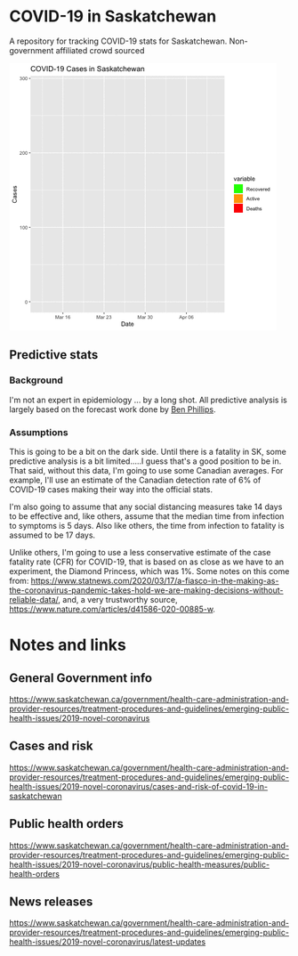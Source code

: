 # COVID-19 in Saskatchewan

A repository for tracking COVID-19 stats for Saskatchewan. Non-government affiliated crowd sourced

![sask COVID-19 cases over time](output/cases_gif.gif)

## Predictive stats

### Background 

I'm not an expert in epidemiology ... by a long shot. All predictive analysis is largely based on the forecast work done by [Ben Phillips](https://github.com/benflips/nCovForecast).

### Assumptions

This is going to be a bit on the dark side. Until there is a fatality in SK, some predictive analysis is a bit limited.....I guess that's a good position to be in. That said, without this data, I'm going to use some Canadian averages. For example, I'll use an estimate of the Canadian detection rate of 6% of COVID-19 cases making their way into the official stats. 

I'm also going to assume that any social distancing measures take 14 days to be effective and, like others, assume that the median time from infection to symptoms is 5 days. Also like others, the time from infection to fatality is assumed to be 17 days.

Unlike others, I'm going to use a less conservative estimate of the case fatality rate (CFR) for COVID-19, that is based on as close as we have to an experiment, the Diamond Princess, which was 1%. Some notes on this come from: https://www.statnews.com/2020/03/17/a-fiasco-in-the-making-as-the-coronavirus-pandemic-takes-hold-we-are-making-decisions-without-reliable-data/, and, a very trustworthy source, https://www.nature.com/articles/d41586-020-00885-w.



# Notes and links

## General Government info

https://www.saskatchewan.ca/government/health-care-administration-and-provider-resources/treatment-procedures-and-guidelines/emerging-public-health-issues/2019-novel-coronavirus

## Cases and risk

https://www.saskatchewan.ca/government/health-care-administration-and-provider-resources/treatment-procedures-and-guidelines/emerging-public-health-issues/2019-novel-coronavirus/cases-and-risk-of-covid-19-in-saskatchewan

## Public health orders

https://www.saskatchewan.ca/government/health-care-administration-and-provider-resources/treatment-procedures-and-guidelines/emerging-public-health-issues/2019-novel-coronavirus/public-health-measures/public-health-orders

## News releases

https://www.saskatchewan.ca/government/health-care-administration-and-provider-resources/treatment-procedures-and-guidelines/emerging-public-health-issues/2019-novel-coronavirus/latest-updates

